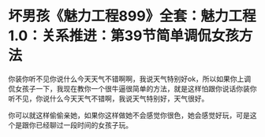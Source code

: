 # 坏男孩《魅力工程899》全套：魅力工程1.0：关系推进：第39节简单调侃女孩方法

你装你听不见你说什么今天天气不错啊啊，我说天气特别好ok，所以如果你上调侃女孩子一下，我现在教你一个很牛逼很简单的方法，就是这样怕跟你说话你装你听不见，你说什么今天天气不错啊，我说天气特别好，天气很好。

你可以就这样偷偷亲她，如果你这样做她不会感觉你很色，她会感觉好玩，可是这个是跟你已经聊过一段时间的女孩子玩。